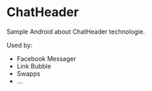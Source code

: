 ChatHeader
==========

Sample Android about ChatHeader technologie.

Used by:

- Facebook Messager
- Link Bubble
- Swapps
- ...
